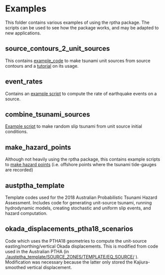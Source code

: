 Examples
========

This folder contains various examples of using the rptha package. The
scripts can be used to see how the package works, and may be adapted to
new applications.

source_contours_2_unit_sources
------------------------------

This contains
[example_code](source_contours_2_unit_sources/produce_unit_sources.R) to make
tsunami unit sources from source contours and a
[tutorial](source_contours_2_unit_sources/tutorial.md) on its usage.

event_rates
-----------

Contains an [example script](event_rates/single_source_rate_computation.R) to
compute the rate of earthquake events on a source.


combine_tsunami_sources
-----------------------

[Example script](combine_tsunami_sources/combine_tsunami_sources.R) to make
random slip tsunami from unit source initial conditions.


make_hazard_points
------------------

Although not heavily using the rptha package, this contains example scripts to
[make hazard points](make_hazard_points/make_hazard_pts.R) (i.e. offshore
points where the tsunami tide-gauges are recorded)


austptha_template
-----------------

Template codes used for the 2018 Australian Probabilistic Tsunami Hazard
Assessment. Includes code for generating unit-source tsunami, running
hydrodynamic models, creating stochastic and uniform slip events, and hazard
computation.


okada_displacements_ptha18_scenarios
-------------------------------------

Code which uses the PTHA18 geometries to compute the unit-source easting/northing/vertical
Okada displacements. This is modified from code used in the Australian PTHA (in
[./austptha_template/SOURCE_ZONES/TEMPLATE/EQ_SOURCE/](./austptha_template/SOURCE_ZONES/TEMPLATE/EQ_SOURCE/) ).
Modification was necessary because the latter only stored the Kajiura-smoothed vertical
displacement.
